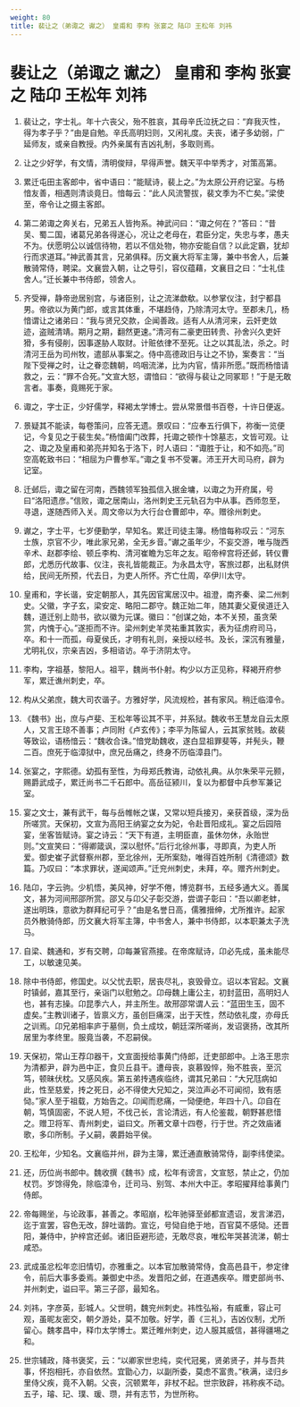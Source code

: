 ```yaml
---
weight: 80
title: 裴让之（弟诹之 谳之） 皇甫和 李构 张宴之 陆卬 王松年 刘祎
---
```


# 裴让之（弟诹之 谳之） 皇甫和 李构 张宴之 陆卬 王松年 刘祎

1. <span id="裴让之（弟诹之_谳之）_皇甫和_李构_张宴之_陆卬_王松年_刘祎-1"></span>
裴让之，字士礼。年十六丧父，殆不胜哀，其母辛氏泣抚之曰：“弃我灭性，得为孝子乎？”由是自勉。辛氏高明妇则，又闲礼度。夫丧，诸子多幼弱，广延师友，或亲自教授。内外亲属有吉凶礼制，多取则焉。

2. <span id="裴让之（弟诹之_谳之）_皇甫和_李构_张宴之_陆卬_王松年_刘祎-2"></span>
让之少好学，有文情，清明俊辩，早得声誉。魏天平中举秀才，对策高第。

3. <span id="裴让之（弟诹之_谳之）_皇甫和_李构_张宴之_陆卬_王松年_刘祎-3"></span>
累迁屯田主客郎中，省中语曰：“能赋诗，裴上之。”为太原公开府记室。与杨愔友善，相遇则清谈竟日。愔每云：“此人风流警拔，裴文季为不亡矣。”梁使至，帝令让之摄主客郎。

4. <span id="裴让之（弟诹之_谳之）_皇甫和_李构_张宴之_陆卬_王松年_刘祎-4"></span>
第二弟诹之奔关右，兄弟五人皆拘系。神武问曰：“诹之何在？”答曰：“昔吴、蜀二国，诸葛兄弟各得遂心，况让之老母在，君臣分定，失忠与孝，愚夫不为。伏愿明公以诚信待物，若以不信处物，物亦安能自信？以此定霸，犹却行而求道耳。”神武善其言，兄弟俱释。历文襄大将军主簿，兼中书舍人，后兼散骑常侍，聘梁。文襄尝入朝，让之导引，容仪蕴藉，文襄目之曰：“士礼佳舍人。”迁长兼中书侍郎，领舍人。

5. <span id="裴让之（弟诹之_谳之）_皇甫和_李构_张宴之_陆卬_王松年_刘祎-5"></span>
齐受禅，静帝逊居别宫，与诸臣别，让之流涕歔欷。以参掌仪注，封宁都县男。帝欲以为黄门郎，或言其体重，不堪趋侍，乃除清河太守。至郡未几，杨愔谓让之诸弟曰：“我与贤兄交款，企闻善政。适有人从清河来，云奸吏敛迹，盗贼清靖。期月之期，翻然更速。”清河有二豪吏田转贵、孙舍兴久吏奸猾，多有侵削，因事遂胁人取财。计赃依律不至死。让之以其乱法，杀之。时清河王岳为司州牧，遣部从事案之。侍中高德政旧与让之不协，案奏言：“当陛下受禅之时，让之眷恋魏朝，呜咽流涕，比为内官，情非所愿。”既而杨愔请救之，云：“罪不合死。”文宣大怒，谓愔曰：“欲得与裴让之同冢耶！”于是无敢言者。事奏，竟赐死于家。

6. <span id="裴让之（弟诹之_谳之）_皇甫和_李构_张宴之_陆卬_王松年_刘祎-6"></span>
诹之，字士正，少好儒学，释褐太学博士。尝从常景借书百卷，十许日便返。

7. <span id="裴让之（弟诹之_谳之）_皇甫和_李构_张宴之_陆卬_王松年_刘祎-7"></span>
景疑其不能读，每卷策问，应答无遗。景叹曰：“应奉五行俱下，祢衡一览便记，今复见之于裴生矣。”杨愔阖门改葬，托诹之顿作十馀墓志，文皆可观。让之、诹之及皇甫和弟亮并知名于洛下，时人语曰：“诹胜于让，和不如亮。”司空高乾致书曰：“相屈为户曹参军。”诹之复书不受署。沛王开大司马府，辟为记室。

8. <span id="裴让之（弟诹之_谳之）_皇甫和_李构_张宴之_陆卬_王松年_刘祎-8"></span>
迁邺后，诹之留在河南，西魏领军独孤信入据金墉，以诹之为开府属，号曰“洛阳遗彦。”信败，诹之居南山，洛州刺史王元轨召为中从事。西师忽至，寻退，遂随西师入关。周文帝以为大行台仓曹郎中，卒。赠徐州刺史。

9. <span id="裴让之（弟诹之_谳之）_皇甫和_李构_张宴之_陆卬_王松年_刘祎-9"></span>
谳之，字士平，七岁便勤学，早知名。累迁司徒主簿。杨愔每称叹云：“河东士族，京官不少，唯此家兄弟，全无乡音。”谳之虽年少，不妄交游，唯与陇西辛术、赵郡李绘、顿丘李构、清河崔瞻为忘年之友。昭帝梓宫将还邺，转仪曹郎，尤悉历代故事、仪注，丧礼皆能裁正。为永昌太守，客旅过郡，出私财供给，民间无所预，代去日，为吏人所怀。齐亡仕周，卒伊川太守。

10. <span id="裴让之（弟诹之_谳之）_皇甫和_李构_张宴之_陆卬_王松年_刘祎-10"></span>
皇甫和，字长谐，安定朝那人，其先因官寓居汉中。祖澄，南齐秦、梁二州刺史。父徽，字子玄，梁安定、略阳二郡守。魏正始二年，随其妻父夏侯道迁入魏，道迁别上勋书，欲以徽为元谋。徽曰：“创谋之始，本不关预，虽贪荣赏，内愧于心。”遂拒而不许。梁州刺史羊灵祐重其敦实，表为征虏府司马，卒。和十一而孤，母夏侯氏，才明有礼则，亲授以经书。及长，深沉有雅量，尤明礼仪，宗亲吉凶，多相谘访。卒于济阴太守。

11. <span id="裴让之（弟诹之_谳之）_皇甫和_李构_张宴之_陆卬_王松年_刘祎-11"></span>
李构，字祖基，黎阳人。祖平，魏尚书仆射。构少以方正见称，释褐开府参军，累迁谯州刺史，卒。

12. <span id="裴让之（弟诹之_谳之）_皇甫和_李构_张宴之_陆卬_王松年_刘祎-12"></span>
构从父弟庶，魏大司农谐子。方雅好学，风流规检，甚有家风。稍迁临漳令。

13. <span id="裴让之（弟诹之_谳之）_皇甫和_李构_张宴之_陆卬_王松年_刘祎-13"></span>
《魏书》出，庶与卢斐、王松年等讼其不平，并系狱。魏收书王慧龙自云太原人，又言王琼不善事；卢同附《卢玄传》；李平为陈留人，云其家贫贱。故裴等致讼，语杨愔云：“魏收合诛。”愔党助魏收，遂白显祖罪斐等，并髡头，鞭二百。庶死于临漳狱中，庶兄岳痛之，终身不历临漳县门。

14. <span id="裴让之（弟诹之_谳之）_皇甫和_李构_张宴之_陆卬_王松年_刘祎-14"></span>
张宴之，字熙德。幼孤有至性，为母郑氏教诲，动依礼典。从尔朱荣平元颢，赐爵武成子，累迁尚书二千石郎中。高岳征颍川，复以为都督中兵参军兼记室。

15. <span id="裴让之（弟诹之_谳之）_皇甫和_李构_张宴之_陆卬_王松年_刘祎-15"></span>
宴之文士，兼有武干，每与岳帷帐之谋，又常以短兵接刃，亲获首级，深为岳所嗟赏。天保初，文宣为高阳王纳宴之女为妃，令赴晋阳成礼。宴之后园陪宴，坐客皆赋诗。宴之诗云：“天下有道，主明臣直，虽休勿休，永贻世则。”文宣笑曰：“得卿箴讽，深以慰怀。”后行北徐州事，寻即真，为吏人所爱。御史崔子武督察州郡，至北徐州，无所案劾，唯得百姓所制《清德颂》数篇。乃叹曰：“本求罪状，遂闻颂声。”迁兖州刺史，未拜，卒。赠齐州刺史。

16. <span id="裴让之（弟诹之_谳之）_皇甫和_李构_张宴之_陆卬_王松年_刘祎-16"></span>
陆卬，字云驹。少机悟，美风神，好学不倦，博览群书，五经多通大义。善属文，甚为河间邢邵所赏。邵又与卬父子彰交游，尝谓子彰曰：“吾以卿老蚌，遂出明珠，意欲为群拜纪可乎？”由是名誉日高，儒雅搢绅，尤所推许。起家员外散骑侍郎，历文襄大将军主簿，中书舍人，兼中书侍郎，以本职兼太子洗马。

17. <span id="裴让之（弟诹之_谳之）_皇甫和_李构_张宴之_陆卬_王松年_刘祎-17"></span>
自梁、魏通和，岁有交聘，卬每兼官燕接。在帝席赋诗，卬必先成，虽未能尽工，以敏速见美。

18. <span id="裴让之（弟诹之_谳之）_皇甫和_李构_张宴之_陆卬_王松年_刘祎-18"></span>
除中书侍郎，修国史。以父忧去职，居丧尽礼，哀毁骨立。诏以本官起。文襄时镇邺，嘉其至行，亲诣门以慰勉之。卬母魏上庸公主，初封蓝田，高明妇人也，甚有志操。卬昆季六人，并主所生。故邢邵常谓人云：“蓝田生玉，固不虚矣。”主教训诸子，皆禀义方，虽创巨痛深，出于天性，然动依礼度，亦母氏之训焉。卬兄弟相率庐于墓侧，负土成坟，朝廷深所嗟尚，发诏褒扬，改其所居里为孝终里。服竟当袭，不忍嗣侯。

19. <span id="裴让之（弟诹之_谳之）_皇甫和_李构_张宴之_陆卬_王松年_刘祎-19"></span>
天保初，常山王荐卬器干，文宣面授给事黄门侍郎，迁吏部郎中。上洛王思宗为清都尹，辟为邑中正，食贝丘县干。遭母丧，哀慕毁悴，殆不胜丧，至沉笃，顿昧伏枕。又感风疾。第五弟抟遇疾临终，谓其兄弟曰：“大兄尫病如此，性至慈爱，抟之死日，必不得使大兄知之，哭泣声必不可闻彻，致有感恸。”家人至于祖载，方始告之。卬闻而悲痛，一恸便绝，年四十八。卬自在朝，笃慎固密，不说人短，不伐己长，言论清远，有人伦鉴裁，朝野甚悲惜之。赠卫将军、青州刺史，谥曰文。所著文章十四卷，行于世。齐之效庙诸歌，多卬所制。子乂嗣，袭爵始平侯。

20. <span id="裴让之（弟诹之_谳之）_皇甫和_李构_张宴之_陆卬_王松年_刘祎-20"></span>
王松年，少知名。文襄临并州，辟为主簿，累迁通直散骑常侍，副李纬使梁。

21. <span id="裴让之（弟诹之_谳之）_皇甫和_李构_张宴之_陆卬_王松年_刘祎-21"></span>
还，历位尚书郎中。魏收撰《魏书》成，松年有谤言，文宣怒，禁止之，仍加杖罚。岁馀得免，除临漳令，迁司马、别驾、本州大中正。孝昭擢拜给事黄门侍郎。

22. <span id="裴让之（弟诹之_谳之）_皇甫和_李构_张宴之_陆卬_王松年_刘祎-22"></span>
帝每赐坐，与论政事，甚善之。孝昭崩，松年驰驿至邺都宣遗诏，发言涕泗，迄于宣罢，容色无改，辞吐谐韵。宣讫，号恸自绝于地，百官莫不感恸。还晋阳，兼侍中，护梓宫还邺。诸旧臣避形迹，无敢尽哀，唯松年哭甚流涕，朝士咸恐。

23. <span id="裴让之（弟诹之_谳之）_皇甫和_李构_张宴之_陆卬_王松年_刘祎-23"></span>
武成虽忿松年恋旧情切，亦雅重之。以本官加散骑常侍，食高邑县干，参定律令，前后大事多委焉。兼御史中丞。发晋阳之邺，在道遇疾卒。赠吏部尚书、并州刺史，谥曰平。第三子邵，最知名。

24. <span id="裴让之（弟诹之_谳之）_皇甫和_李构_张宴之_陆卬_王松年_刘祎-24"></span>
刘祎，字彦英，彭城人。父世明，魏兖州刺史。祎性弘裕，有威重，容止可观，虽昵友密交，朝夕游处，莫不加敬。好学，善《三礼》，吉凶仪制，尤所留心。魏孝昌中，释巾太学博士。累迁睢州刺史，边人服其威信，甚得疆埸之和。

25. <span id="裴让之（弟诹之_谳之）_皇甫和_李构_张宴之_陆卬_王松年_刘祎-25"></span>
世宗辅政，降书褒奖，云：“以卿家世忠纯，奕代冠冕，贤弟贤子，并与吾共事，怀抱相托，亦自依然。宜勖心力，以副所委，莫虑不富贵。”秩满，迳归乡里侍父疾，竟不入朝。父丧，沉顿累年，非杖不起。世宗致辟，祎称疾不动。五子，璿、玘、璞、瑗、瓒，并有志节，为世所称。
